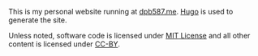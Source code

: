 This is my personal website running at [dpb587.me](https://dpb587.me/). [Hugo](https://gohugo.io/) is used to generate the site.

Unless noted, software code is licensed under [MIT License](https://github.com/dpb587/dpb587.me/blob/master/LICENSE) and all other content is licensed under [CC-BY](http://opendefinition.org/licenses/cc-by/).
